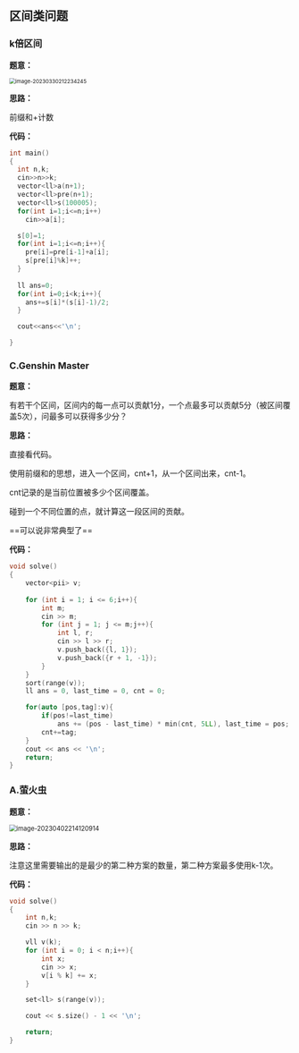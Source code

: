## 区间类问题



### k倍区间



**题意：**

<img src="C:\Users\yi'k\AppData\Roaming\Typora\typora-user-images\image-20230330212234245.png" alt="image-20230330212234245" style="zoom:67%;" />

**思路：**

前缀和+计数



**代码：**

```c++
int main()
{
  int n,k;
  cin>>n>>k;
  vector<ll>a(n+1);
  vector<ll>pre(n+1);
  vector<ll>s(100005);
  for(int i=1;i<=n;i++)
    cin>>a[i];

  s[0]=1;
  for(int i=1;i<=n;i++){
    pre[i]=pre[i-1]+a[i];
    s[pre[i]%k]++;
  }
  
  ll ans=0;
  for(int i=0;i<k;i++){
    ans+=s[i]*(s[i]-1)/2;
  }

  cout<<ans<<'\n';

}
```



### C.Genshin Master



**题意：**

有若干个区间，区间内的每一点可以贡献1分，一个点最多可以贡献5分（被区间覆盖5次），问最多可以获得多少分？



**思路：**

直接看代码。

使用前缀和的思想，进入一个区间，cnt+1，从一个区间出来，cnt-1。

cnt记录的是当前位置被多少个区间覆盖。

碰到一个不同位置的点，就计算这一段区间的贡献。

==可以说非常典型了==



**代码：**

```c++
void solve()
{
    vector<pii> v;
    
    for (int i = 1; i <= 6;i++){
        int m;
        cin >> m;
        for (int j = 1; j <= m;j++){
            int l, r;
            cin >> l >> r;
            v.push_back({l, 1});
            v.push_back({r + 1, -1});
        }
    }
    sort(range(v));
    ll ans = 0, last_time = 0, cnt = 0;

    for(auto [pos,tag]:v){
        if(pos!=last_time)
            ans += (pos - last_time) * min(cnt, 5LL), last_time = pos;
        cnt+=tag;
    }
    cout << ans << '\n';
    return;
}
```



### A.萤火虫



**题意：**

<img src="C:\Users\yi'k\AppData\Roaming\Typora\typora-user-images\image-20230402214120914.png" alt="image-20230402214120914" style="zoom: 80%;" />



**思路：**

注意这里需要输出的是最少的第二种方案的数量，第二种方案最多使用k-1次。



**代码：**

```c++
void solve()
{
    int n,k;
    cin >> n >> k;

    vll v(k);
    for (int i = 0; i < n;i++){
        int x;
        cin >> x;
        v[i % k] += x;
    }

    set<ll> s(range(v));

    cout << s.size() - 1 << '\n';

    return;
}
```





